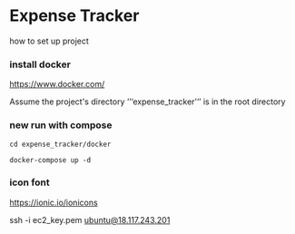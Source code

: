 # Expense Tracker
how to set up project 

### install docker
https://www.docker.com/

Assume the project's directory ‘’‘expense_tracker’‘’ is in the root directory
### new run with compose 
``` cd expense_tracker/docker ```

``` docker-compose up -d ```

### icon font
https://ionic.io/ionicons

ssh -i ec2_key.pem ubuntu@18.117.243.201